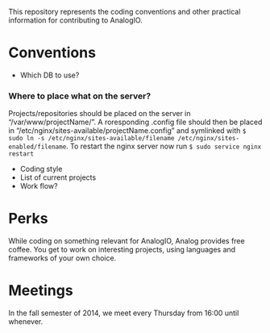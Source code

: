 This repository represents the coding conventions and other practical information for contributing to AnalogIO.

Conventions
===========
* Which DB to use?
### Where to place what on the server?
Projects/repositories should be placed on the server in “/var/www/projectName/”. A roresponding .config file should then be placed in “/etc/nginx/sites-available/projectName.config” and symlinked with ```$ sudo ln -s /etc/nginx/sites-available/filename /etc/nginx/sites-enabled/filename```. To restart the nginx server now run ```$ sudo service nginx restart ```
* Coding style
* List of current projects
* Work flow?

Perks
===========
While coding on something relevant for AnalogIO, Analog provides free coffee.
You get to work on interesting projects, using languages and frameworks of your own choice.

Meetings
===========
In the fall semester of 2014, we meet every Thursday from 16:00 until whenever.
